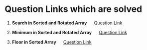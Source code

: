 # Question Links which are solved 

1. <b> Search in Sorted and Rotated Array </b> &nbsp;&nbsp;&nbsp;&nbsp;
[Question Link](https://www.geeksforgeeks.org/problems/search-in-a-rotated-array4618/1?itm_source=geeksforgeeks&itm_medium=article&itm_campaign=practice_card)

2. <b> Minimum in Sorted and Rotated Array </b> &nbsp;&nbsp;&nbsp;&nbsp;
[Question Link](https://www.geeksforgeeks.org/problems/minimum-element-in-a-sorted-and-rotated-array3611/1?itm_source=geeksforgeeks&itm_medium=article&itm_campaign=practice_card)

3. <b> Floor in Sorted Array </b> &nbsp;&nbsp;&nbsp;&nbsp;
[Question Link](https://www.geeksforgeeks.org/problems/floor-in-a-sorted-array-1587115620/1?itm_source=geeksforgeeks&itm_medium=article&itm_campaign=practice_card)
